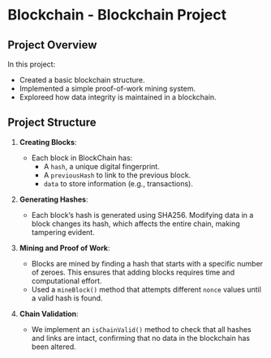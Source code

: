 # Blockchain - Blockchain Project

## Project Overview

In this project:
- Created a basic blockchain structure.
- Implemented a simple proof-of-work mining system.
- Exploreed how data integrity is maintained in a blockchain.

## Project Structure

1. **Creating Blocks**:
   - Each block in BlockChain has:
     - A `hash`, a unique digital fingerprint.
     - A `previousHash` to link to the previous block.
     - `data` to store information (e.g., transactions).

2. **Generating Hashes**:
   - Each block’s hash is generated using SHA256. Modifying data in a block changes its hash, which affects the entire chain, making tampering evident.

3. **Mining and Proof of Work**:
   - Blocks are mined by finding a hash that starts with a specific number of zeroes. This ensures that adding blocks requires time and computational effort.
   - Used a `mineBlock()` method that attempts different `nonce` values until a valid hash is found.

4. **Chain Validation**:
   - We implement an `isChainValid()` method to check that all hashes and links are intact, confirming that no data in the blockchain has been altered.
